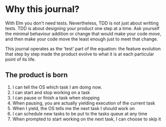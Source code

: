 Why this journal?
=================

With Elm you don't need tests. Nevertheless, TDD is not just about writting tests. TDD is about designing your product one step at a time. Ask yourself
the minimal behaviour addition or change that would make your code *move*, and then make your code move the least enough just to meet that change.

This journal operates as the 'test' part of the equation: the feature evolution that step by step made the product evolve to what it is at each particular
point of its life. 

The product is born
-------------------

1. I can tell the OS which task I am doing now.
2. I can start and stop working on a task
3. I can pause or finish a task when stopping
4. When pausing, you are actually yielding execution of the current task
5. When I yield, the OS tells me the next task I should work on
6. I can schedule new tasks to be put to the tasks queue at any time
7. When prompted to start working on the next task, I can choose to skip it
